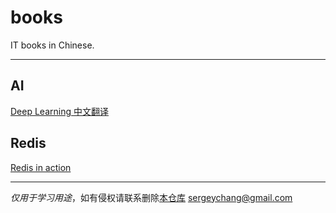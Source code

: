 # books
IT books in Chinese.

---
## AI

[Deep Learning 中文翻译](https://github.com/exacity/deeplearningbook-chinese)

## Redis
[Redis in action](https://github.com/huangz1990/riacn-code)

---

*仅用于学习用途*，如有侵权请联系删除[本仓库](https://github.com/Jancd/books) <sergeychang@gmail.com>
